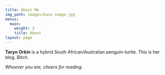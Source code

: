 ```yaml
---
title: About Me
img_path: images/base-image.jpg
menus:
  main:
    weight: 3
    title: About
layout: page
---
```


**Taryn Orkin** is a hybrid South African/Australian penguin-turtle. This is her blog. Bitch.

*Whoever you are, cheers for reading.* 
